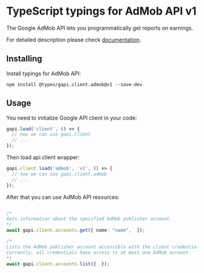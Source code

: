 # TypeScript typings for AdMob API v1

The Google AdMob API lets you programmatically get reports on earnings.

For detailed description please check [documentation](https://developers.google.com/admob/api/).

## Installing

Install typings for AdMob API:

```
npm install @types/gapi.client.admob@v1 --save-dev
```

## Usage

You need to initialize Google API client in your code:

```typescript
gapi.load('client', () => {
  // now we can use gapi.client
  // ...
});
```

Then load api client wrapper:

```typescript
gapi.client.load('admob', 'v1', () => {
  // now we can use gapi.client.admob
  // ...
});
```



After that you can use AdMob API resources:

```typescript

/*
Gets information about the specified AdMob publisher account.
*/
await gapi.client.accounts.get({ name: "name",  });

/*
Lists the AdMob publisher account accessible with the client credential.
Currently, all credentials have access to at most one AdMob account.
*/
await gapi.client.accounts.list({  });
```
